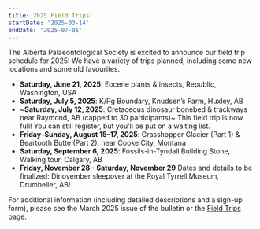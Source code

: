 ```yaml
---
title: 2025 Field Trips!
startDate: '2025-03-14'
endDate: '2025-07-01'
---
```


The Alberta Palaeontological Society is excited to announce our field trip schedule for 2025! We have a variety of trips planned, including some new locations and some old favourites.

-   **Saturday, June 21, 2025**: Eocene plants & insects, Republic, Washington, USA
-   **Saturday, July 5, 2025**: K/Pg Boundary, Knudsen’s Farm, Huxley, AB
-   ~**Saturday, July 12, 2025**: Cretaceous dinosaur bonebed & trackways near Raymond, AB (capped to 30 participants)~ This field trip is now full! You can still register, but you'll be put on a waiting list.
-   **Friday–Sunday, August 15–17, 2025**: Grasshopper Glacier (Part 1) & Beartooth Butte (Part 2), near Cooke City, Montana
-   **Saturday, September 6, 2025**: Fossils-in-Tyndall Building Stone, Walking tour, Calgary, AB
-   **Friday, November 28 - Saturday, November 29** Dates and details to be finalized: Dinovember sleepover at the Royal Tyrrell Museum, Drumheller, AB!

For additional information (including detailed descriptions and a sign-up form), please see the March 2025 issue of the bulletin or the [Field Trips page](/events/fieldtrips/).
